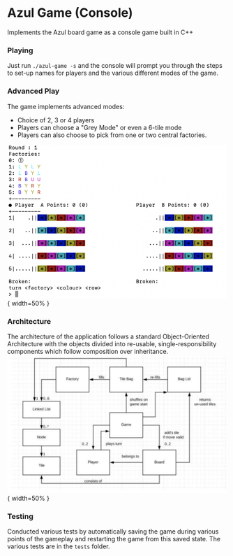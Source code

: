 # Azul Game (Console)

Implements the Azul board game as a console game built in C++



### Playing
Just run `./azul-game -s` and the console will prompt you through
the steps to set-up names for players and the various different modes
of the game.


### Advanced Play
The game implements advanced modes:
- Choice of 2, 3 or 4 players
- Players can choose a "Grey Mode" or even a 6-tile mode
- Players can also choose to pick from one or two central factories.

![Gameplay](gameplay.png){ width=50% }

### Architecture
The architecture of the application follows a standard Object-Oriented Architecture with the objects
divided into re-usable, single-responsibility components which follow composition over inheritance. 
![Architecture](architecture.png){ width=50% }

### Testing
Conducted various tests by automatically saving the game 
during various points of the gameplay and restarting the game
from this saved state. The various tests are in the `tests` folder.